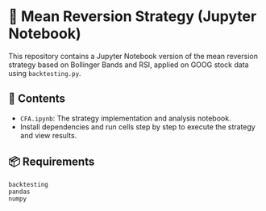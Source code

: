 # 📒 Mean Reversion Strategy (Jupyter Notebook)

This repository contains a Jupyter Notebook version of the mean reversion strategy based on Bollinger Bands and RSI, applied on GOOG stock data using `backtesting.py`.

## 🧾 Contents
- `CFA.ipynb`: The strategy implementation and analysis notebook.
- Install dependencies and run cells step by step to execute the strategy and view results.

## 📦 Requirements
```
backtesting
pandas
numpy
```
